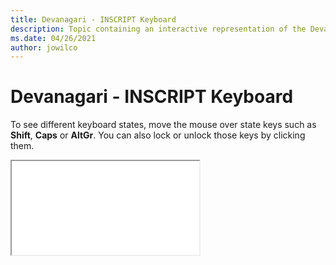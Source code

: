 ```yaml
--- 
title: Devanagari - INSCRIPT Keyboard 
description: Topic containing an interactive representation of the Devanagari - INSCRIPT Keyboard 
ms.date: 04/26/2021 
author: jowilco 
--- 
```

 
# Devanagari - INSCRIPT Keyboard 
 
To see different keyboard states, move the mouse over state keys such as **Shift**, **Caps** or **AltGr**. You can also lock or unlock those keys by clicking them. 
 
<iframe src="kbdindev.html"></iframe> 
